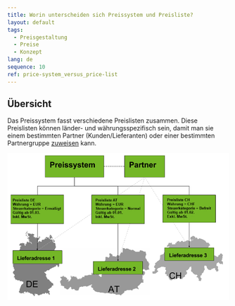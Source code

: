 ```yaml
---
title: Worin unterscheiden sich Preissystem und Preisliste?
layout: default
tags:
  - Preisgestaltung
  - Preise
  - Konzept
lang: de
sequence: 10
ref: price-system_versus_price-list
---
```


## Übersicht
Das Preissystem fasst verschiedene Preislisten zusammen. Diese Preislisten können länder- und währungsspezifisch sein, damit man sie einem bestimmten Partner (Kunden/Lieferanten) oder einer bestimmten Partnergruppe [zuweisen](Zuweisung_Preise_Partner) kann.

![](assets/preissystem_versus_preisliste.png)
